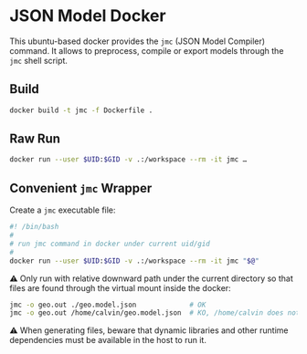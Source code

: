 # JSON Model Docker

This ubuntu-based docker provides the `jmc` (JSON Model Compiler) command.
It allows to preprocess, compile or export models through the `jmc` shell
script.

## Build

```sh
docker build -t jmc -f Dockerfile .
```

## Raw Run

```sh
docker run --user $UID:$GID -v .:/workspace --rm -it jmc …
```

## Convenient `jmc` Wrapper

Create a `jmc` executable file:

```sh
#! /bin/bash
#
# run jmc command in docker under current uid/gid
#
docker run --user $UID:$GID -v .:/workspace --rm -it jmc "$@"
```

:warning: Only run with relative downward path under the current directory
so that files are found through the virtual mount inside the docker:

```sh
jmc -o geo.out ./geo.model.json             # OK
jmc -o geo.out /home/calvin/geo.model.json  # KO, /home/calvin does not exist there
```

:warning: When generating files, beware that dynamic libraries and other runtime
dependencies must be available in the host to run it.
